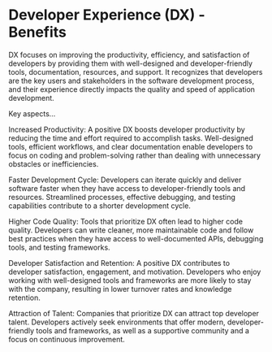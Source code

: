 # Developer Experience (DX) - Benefits

DX focuses on improving the productivity, efficiency, and satisfaction of developers by providing them with well-designed and developer-friendly tools, documentation, resources, and support. It recognizes that developers are the key users and stakeholders in the software development process, and their experience directly impacts the quality and speed of application development.

Key aspects…

Increased Productivity: A positive DX boosts developer productivity by reducing the time and effort required to accomplish tasks. Well-designed tools, efficient workflows, and clear documentation enable developers to focus on coding and problem-solving rather than dealing with unnecessary obstacles or inefficiencies.

Faster Development Cycle: Developers can iterate quickly and deliver software faster when they have access to developer-friendly tools and resources. Streamlined processes, effective debugging, and testing capabilities contribute to a shorter development cycle.

Higher Code Quality: Tools that prioritize DX often lead to higher code quality. Developers can write cleaner, more maintainable code and follow best practices when they have access to well-documented APIs, debugging tools, and testing frameworks.

Developer Satisfaction and Retention: A positive DX contributes to developer satisfaction, engagement, and motivation. Developers who enjoy working with well-designed tools and frameworks are more likely to stay with the company, resulting in lower turnover rates and knowledge retention.

Attraction of Talent: Companies that prioritize DX can attract top developer talent. Developers actively seek environments that offer modern, developer-friendly tools and frameworks, as well as a supportive community and a focus on continuous improvement.
